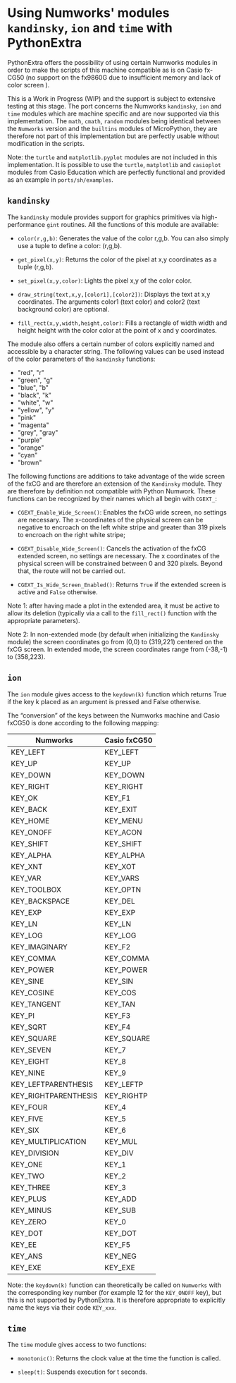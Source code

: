 # Using Numworks' modules `kandinsky`, `ion` and `time` with PythonExtra

PythonExtra offers the possibility of using certain Numworks modules in order to make the scripts of this machine compatible as is on Casio fx-CG50 (no support on the fx9860G due to insufficient memory and lack of color screen ).

This is a Work in Progress (WIP) and the support is subject to extensive testing at this stage. The port concerns the Numworks `kandinsky`, `ion` and `time` modules which are machine specific and are now supported via this implementation. The `math`, `cmath`, `random` modules being identical between the `Numworks` version and the `builtins` modules of MicroPython, they are therefore not part of this implementation but are perfectly usable without modification in the scripts.

Note: the `turtle` and `matplotlib.pyplot` modules are not included in this implementation. It is possible to use the `turtle`, `matplotlib` and `casioplot` modules from Casio Education which are perfectly functional and provided as an example in `ports/sh/examples`.


## `kandinsky`

The `kandinsky` module provides support for graphics primitives via high-performance `gint` routines. All the functions of this module are available:

- `color(r,g,b)`: Generates the value of the color r,g,b. You can also simply use a tuple to define a color: (r,g,b).

- `get_pixel(x,y)`: Returns the color of the pixel at x,y coordinates as a tuple (r,g,b).

- `set_pixel(x,y,color)`: Lights the pixel x,y of the color color.

- `draw_string(text,x,y,[color1],[color2])`: Displays the text at x,y coordinates. The arguments color1 (text color) and color2 (text background color) are optional.

- `fill_rect(x,y,width,height,color)`: Fills a rectangle of width width and height height with the color color at the point of x and y coordinates.

The module also offers a certain number of colors explicitly named and accessible by a character string. The following values ​​can be used instead of the color parameters of the `kandinsky` functions:
- "red", "r"
- "green", "g"
- "blue", "b"
- "black", "k"
- "white", "w"
- "yellow", "y"
- "pink"
- "magenta"
- "grey", "gray"
- "purple"
- "orange"
- "cyan"
- "brown"

The following functions are additions to take advantage of the wide screen of the fxCG and are therefore an extension of the `Kandinsky` module. They are therefore by definition not compatible with Python Numwork. These functions can be recognized by their names which all begin with `CGEXT_`:

- `CGEXT_Enable_Wide_Screen()`: Enables the fxCG wide screen, no settings are necessary. The x-coordinates of the physical screen can be negative to encroach on the left white stripe and greater than 319 pixels to encroach on the right white stripe;

- `CGEXT_Disable_Wide_Screen()`: Cancels the activation of the fxCG extended screen, no settings are necessary. The x coordinates of the physical screen will be constrained between 0 and 320 pixels. Beyond that, the route will not be carried out.

- `CGEXT_Is_Wide_Screen_Enabled()`: Returns `True` if the extended screen is active and `False` otherwise.

Note 1: after having made a plot in the extended area, it must be active to allow its deletion (typically via a call to the `fill_rect()` function with the appropriate parameters).

Note 2: In non-extended mode (by default when initializing the `Kandinsky` module) the screen coordinates go from (0,0) to (319,221) centered on the fxCG screen. In extended mode, the screen coordinates range from (-38,-1) to (358,223).


## `ion`

The `ion` module gives access to the `keydown(k)` function which returns True if the key k placed as an argument is pressed and False otherwise.

The “conversion” of the keys between the Numworks machine and Casio fxCG50 is done according to the following mapping:

| Numworks | Casio fxCG50 |
|----------|--------------|
| KEY_LEFT     | KEY_LEFT |
| KEY_UP     | KEY_UP |
| KEY_DOWN     | KEY_DOWN |
| KEY_RIGHT     | KEY_RIGHT |
| KEY_OK      | KEY_F1 |
| KEY_BACK        | KEY_EXIT |
| KEY_HOME        | KEY_MENU |
| KEY_ONOFF       | KEY_ACON |
| KEY_SHIFT     | KEY_SHIFT |
| KEY_ALPHA     | KEY_ALPHA |
| KEY_XNT     | KEY_XOT |
| KEY_VAR     | KEY_VARS |
| KEY_TOOLBOX     | KEY_OPTN |
| KEY_BACKSPACE       | KEY_DEL |
| KEY_EXP     | KEY_EXP |
| KEY_LN     | KEY_LN |
| KEY_LOG     | KEY_LOG |
| KEY_IMAGINARY       | KEY_F2 |
| KEY_COMMA     | KEY_COMMA |
| KEY_POWER     | KEY_POWER |
| KEY_SINE        | KEY_SIN |
| KEY_COSINE      | KEY_COS |
| KEY_TANGENT     | KEY_TAN |
| KEY_PI      | KEY_F3 |
| KEY_SQRT        | KEY_F4 |
| KEY_SQUARE     | KEY_SQUARE |
| KEY_SEVEN       | KEY_7 |
| KEY_EIGHT       | KEY_8 |
| KEY_NINE        | KEY_9 |
| KEY_LEFTPARENTHESIS     | KEY_LEFTP |
| KEY_RIGHTPARENTHESIS        | KEY_RIGHTP |
| KEY_FOUR        | KEY_4 |
| KEY_FIVE        | KEY_5 |
| KEY_SIX     | KEY_6 |
| KEY_MULTIPLICATION      | KEY_MUL |
| KEY_DIVISION        | KEY_DIV |
| KEY_ONE     | KEY_1 |
| KEY_TWO     | KEY_2 |
| KEY_THREE       | KEY_3 |
| KEY_PLUS        | KEY_ADD |
| KEY_MINUS       | KEY_SUB |
| KEY_ZERO        | KEY_0 |
| KEY_DOT     | KEY_DOT |
| KEY_EE      | KEY_F5 |
| KEY_ANS     | KEY_NEG |
| KEY_EXE     | KEY_EXE |

Note: the `keydown(k)` function can theoretically be called on `Numworks` with the corresponding key number (for example 12 for the `KEY_ONOFF` key), but this is not supported by PythonExtra. It is therefore appropriate to explicitly name the keys via their code `KEY_xxx`.


## `time`

The `time` module gives access to two functions:

- `monotonic()`: Returns the clock value at the time the function is called.

- `sleep(t)`: Suspends execution for t seconds.
